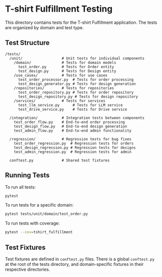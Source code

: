 # T-shirt Fulfillment Testing

This directory contains tests for the T-shirt Fulfillment application. The tests are organized by domain and test type.

## Test Structure

```
/tests/
  /unit/                  # Unit tests for individual components
    /domain/              # Tests for domain models
      test_order.py       # Tests for Order entity
      test_design.py      # Tests for Design entity
    /use_cases/           # Tests for use cases
      test_order_processor.py  # Tests for order processing
      test_design_generator.py # Tests for design generation
    /repositories/        # Tests for repositories
      test_order_repository.py # Tests for order repository
      test_design_repository.py # Tests for design repository
    /services/            # Tests for services
      test_llm_service.py      # Tests for LLM service
      test_drive_service.py    # Tests for Drive service

  /integration/           # Integration tests between components
    test_order_flow.py    # End-to-end order processing
    test_design_flow.py   # End-to-end design generation
    test_admin_flow.py    # End-to-end admin functionality

  /regression/            # Regression tests for bug fixes
    test_order_regression.py  # Regression tests for orders
    test_design_regression.py # Regression tests for designs
    test_admin_regression.py  # Regression tests for admin

  conftest.py             # Shared test fixtures
```

## Running Tests

To run all tests:

```bash
pytest
```

To run tests for a specific domain:

```bash
pytest tests/unit/domain/test_order.py
```

To run tests with coverage:

```bash
pytest --cov=tshirt_fulfillment
```

## Test Fixtures

Test fixtures are defined in `conftest.py` files. There is a global `conftest.py` at the root of the tests directory, and domain-specific fixtures in their respective directories.
